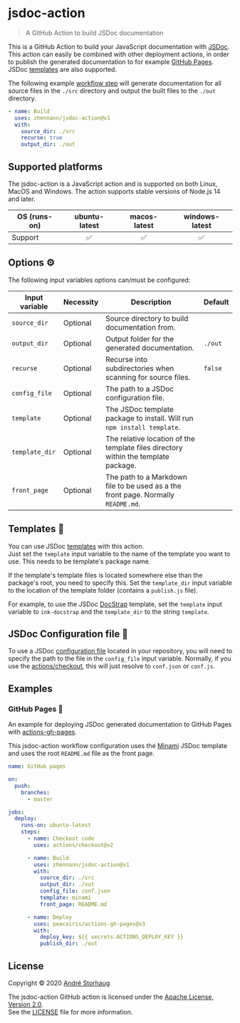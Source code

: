 # jsdoc-action

> A GitHub Action to build JSDoc documentation

This is a GitHub Action to build your JavaScript documentation with [JSDoc](https://github.com/jsdoc/jsdoc). This action can easily be combined with other deployment actions, in order to publish the generated documentation to for example [GitHub Pages](https://pages.github.com). JSDoc [templates](https://github.com/jsdoc/jsdoc#templates) are also supported.

The following example [workflow step](https://help.github.com/en/actions/configuring-and-managing-workflows/configuring-a-workflow) will generate documentation for all source files in the `./src` directory and output the built files to the `./out` directory.

```yml
- name: Build
  uses: zhennann/jsdoc-action@v1
  with:
    source_dir: ./src
    recurse: true
    output_dir: ./out
```

## Supported platforms

The jsdoc-action is a JavaScript action and is supported on both Linux, MacOS and Windows. The action supports stable versions of Node.js 14 and later. 

| OS (runs-on) | ubuntu-latest | macos-latest | windows-latest |
|---|:---:|:---:|:---:|
| Support | ✅️ | ✅️ | ✅️ |

## Options ⚙️

The following input variables options can/must be configured:

|Input variable|Necessity|Description|Default|
|----|----|----|----|
|`source_dir`|Optional|Source directory to build documentation from.||
|`output_dir`|Optional|Output folder for the generated documentation.|`./out`|
|`recurse`|Optional|Recurse into subdirectories when scanning for source files.|`false`|
|`config_file`|Optional|The path to a JSDoc configuration file.||
|`template`|Optional|The JSDoc template package to install. Will run `npm install template`.||
|`template_dir`|Optional|The relative location of the template files directory within the template package.||
|`front_page`|Optional|The path to a Markdown file to be used as a the front page. Normally `README.md`.||

## Templates 💅

You can use JSDoc [templates](https://github.com/jsdoc/jsdoc#templates) with this action.  
Just set the `template` input variable to the name of the template you want to use. This needs to be template's package name.

If the template's template files is located somewhere else than the package's root, you need to specify this. Set the `template_dir` input variable to the location of the template folder (contains a `publish.js` file).

For example, to use the JSDoc [DocStrap](https://github.com/docstrap/docstrap) template, set the `template` input variable to `ink-docstrap` and the `template_dir` to the string `template`.

## JSDoc Configuration file 📄

To use a JSDoc [configuration file](https://jsdoc.app/about-configuring-jsdoc.html) located in your repository, you will need to specify the path to the file in the `config_file` input variable. Normally, if you use the [actions/checkout](https://github.com/actions/checkout), this will just resolve to `conf.json` or `conf.js`.

## Examples

### GitHub Pages 🚀

An example for deploying JSDoc generated documentation to GitHub Pages with [actions-gh-pages](https://github.com/marketplace/actions/github-pages-action#table-of-contents).

This jsdoc-action workflow configuration uses the [Minami](https://github.com/nijikokun/minami) JSDoc template and uses the root `README.md` file as the front page.

```yml
name: GitHub pages

on:
  push:
    branches:
      - master

jobs:
  deploy:
    runs-on: ubuntu-latest
    steps:
      - name: Checkout code
        uses: actions/checkout@v2

      - name: Build
        uses: zhennann/jsdoc-action@v1
        with:
          source_dir: ./src
          output_dir: ./out
          config_file: conf.json
          template: minami
          front_page: README.md

      - name: Deploy
        uses: peaceiris/actions-gh-pages@v3
        with:
          deploy_key: ${{ secrets.ACTIONS_DEPLOY_KEY }}
          publish_dir: ./out
```

## License

Copyright © 2020 [André Storhaug](https://github.com/andstor)

The jsdoc-action GitHub action is licensed under the [Apache License, Version 2.0](https://www.apache.org/licenses/LICENSE-2.0).  
See the [LICENSE](https://github.com/andstor/jsdoc-action/blob/master/LICENSE) file for more information.

